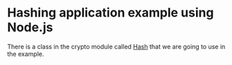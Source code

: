 # Hashing application example using Node.js

There is a class in the crypto module called [Hash](https://nodejs.org/api/crypto.html#class-hash) that we are going to use in the example. 